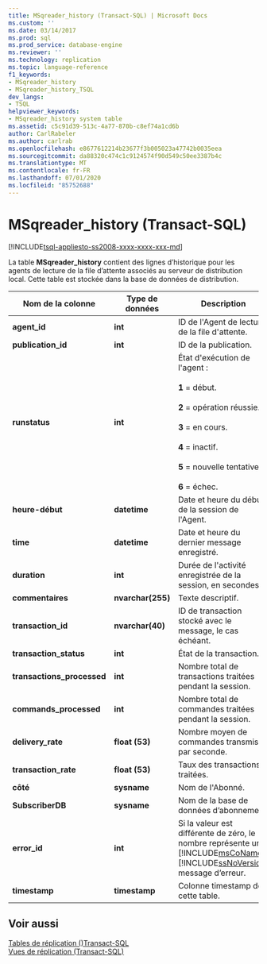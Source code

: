```yaml
---
title: MSqreader_history (Transact-SQL) | Microsoft Docs
ms.custom: ''
ms.date: 03/14/2017
ms.prod: sql
ms.prod_service: database-engine
ms.reviewer: ''
ms.technology: replication
ms.topic: language-reference
f1_keywords:
- MSqreader_history
- MSqreader_history_TSQL
dev_langs:
- TSQL
helpviewer_keywords:
- MSqreader_history system table
ms.assetid: c5c91d39-513c-4a77-870b-c8ef74a1cd6b
author: CarlRabeler
ms.author: carlrab
ms.openlocfilehash: e8677612214b23677f3b005023a47742b0035eea
ms.sourcegitcommit: da88320c474c1c9124574f90d549c50ee3387b4c
ms.translationtype: MT
ms.contentlocale: fr-FR
ms.lasthandoff: 07/01/2020
ms.locfileid: "85752688"
---
```

# <a name="msqreader_history-transact-sql"></a>MSqreader_history (Transact-SQL)
[!INCLUDE[tsql-appliesto-ss2008-xxxx-xxxx-xxx-md](../../includes/applies-to-version/sqlserver.md)]

  La table **MSqreader_history** contient des lignes d’historique pour les agents de lecture de la file d’attente associés au serveur de distribution local. Cette table est stockée dans la base de données de distribution.  
  
|Nom de la colonne|Type de données|Description|  
|-----------------|---------------|-----------------|  
|**agent_id**|**int**|ID de l'Agent de lecture de la file d'attente.|  
|**publication_id**|**int**|ID de la publication.|  
|**runstatus**|**int**|État d'exécution de l'agent :<br /><br /> **1** = début.<br /><br /> **2** = opération réussie.<br /><br /> **3** = en cours.<br /><br /> **4** = inactif.<br /><br /> **5** = nouvelle tentative.<br /><br /> **6** = échec.|  
|**heure-début**|**datetime**|Date et heure du début de la session de l'Agent.|  
|**time**|**datetime**|Date et heure du dernier message enregistré.|  
|**duration**|**int**|Durée de l'activité enregistrée de la session, en secondes.|  
|**commentaires**|**nvarchar(255)**|Texte descriptif.|  
|**transaction_id**|**nvarchar(40)**|ID de transaction stocké avec le message, le cas échéant.|  
|**transaction_status**|**int**|État de la transaction.|  
|**transactions_processed**|**int**|Nombre total de transactions traitées pendant la session.|  
|**commands_processed**|**int**|Nombre total de commandes traitées pendant la session.|  
|**delivery_rate**|**float (53)**|Nombre moyen de commandes transmises par seconde.|  
|**transaction_rate**|**float (53)**|Taux des transactions traitées.|  
|**côté**|**sysname**|Nom de l'Abonné.|  
|**SubscriberDB**|**sysname**|Nom de la base de données d’abonnement.|  
|**error_id**|**int**|Si la valeur est différente de zéro, le nombre représente un [!INCLUDE[msCoName](../../includes/msconame-md.md)] [!INCLUDE[ssNoVersion](../../includes/ssnoversion-md.md)] message d’erreur.|  
|**timestamp**|**timestamp**|Colonne timestamp de cette table.|  
  
## <a name="see-also"></a>Voir aussi  
 [Tables de réplication &#40;&#41;Transact-SQL](../../relational-databases/system-tables/replication-tables-transact-sql.md)   
 [Vues de réplication &#40;Transact-SQL&#41;](../../relational-databases/system-views/replication-views-transact-sql.md)  
  
  
